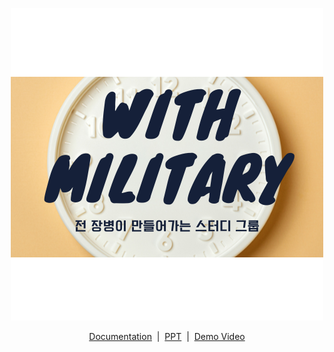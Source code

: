 <p align="center"><a href="#">
<img src="https://github.com/SungjunIm/feature/blob/main/images/LOGO_2.png"></a> 
</p>

<p align="center">
    <a href="https://docs.codesquare.space">Documentation</a>&nbsp;&nbsp;|&nbsp;&nbsp;<a href="https://github.com/osamhack2020/WEB_CodeSquare_AmongUs/tree/master/PPT">PPT</a>&nbsp;&nbsp;|&nbsp;&nbsp;<a href="https://youtu.be/ilhsXxxd2V0">Demo Video</a>

</p>
